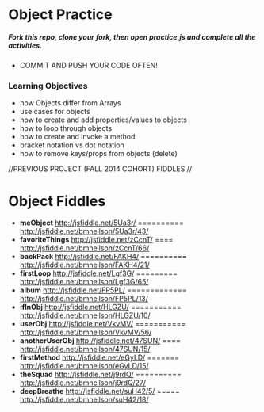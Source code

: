 Object Practice
=========
##### Fork this repo, clone your fork, then open practice.js and complete all the activities.
* COMMIT AND PUSH YOUR CODE OFTEN!

### Learning Objectives
  - how Objects differ from Arrays
  - use cases for objects
  - how to create and add properties/values to objects
  - how to loop through objects
  - how to create and invoke a method
  - bracket notation vs dot notation
  - how to remove keys/props from objects (delete)

 //PREVIOUS PROJECT (FALL 2014 COHORT) FIDDLES //

Object Fiddles
==============
* **meObject** http://jsfiddle.net/5Ua3r/ ========== http://jsfiddle.net/bmneilson/5Ua3r/43/
* **favoriteThings** http://jsfiddle.net/zCcnT/ ==== http://jsfiddle.net/bmneilson/zCcnT/66/
* **backPack** http://jsfiddle.net/FAKH4/ ========== http://jsfiddle.net/bmneilson/FAKH4/21/
* **firstLoop** http://jsfiddle.net/Lgf3G/ ========= http://jsfiddle.net/bmneilson/Lgf3G/65/
* **album** http://jsfiddle.net/FP5PL/ ============= http://jsfiddle.net/bmneilson/FP5PL/13/
* **ifInObj** http://jsfiddle.net/HLGZU/ =========== http://jsfiddle.net/bmneilson/HLGZU/10/
* **userObj** http://jsfiddle.net/VkvMV/ =========== http://jsfiddle.net/bmneilson/VkvMV/56/
* **anotherUserObj** http://jsfiddle.net/47SUN/ ==== http://jsfiddle.net/bmneilson/47SUN/15/
* **firstMethod** http://jsfiddle.net/eGyLD/ ======= http://jsfiddle.net/bmneilson/eGyLD/15/
* **theSquad** http://jsfiddle.net/j9rdQ/ ========== http://jsfiddle.net/bmneilson/j9rdQ/27/
* **deepBreathe** http://jsfiddle.net/suH42/5/ ===== http://jsfiddle.net/bmneilson/suH42/18/
